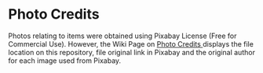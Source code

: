 # Photo Credits

Photos relating to items were obtained using Pixabay License (Free for Commercial Use). However, the Wiki Page on <a href="https://github.com/aditya1962/restaurant-app/wiki/Photo-credits">Photo Credits </a> displays the file location on this repository, file original link in Pixabay and the original author for each image used from Pixabay.

